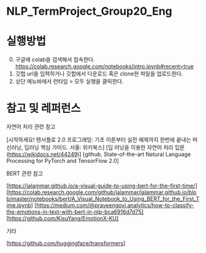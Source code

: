 # NLP_TermProject_Group20_Eng

# 실행방법
0) 구글에 colab을 검색해서 접속한다. https://colab.research.google.com/notebooks/intro.ipynb#recent=true
1) 깃헙 url을 입력하거나 깃헙에서 다운로드 혹은 clone한 파일을 업로드한다.
2) 상단 메뉴바에서 런타임 > 모두 실행을 클릭한다.


# 참고 및 레퍼런스

자연어 처리 관련 참고

[시작하세요! 텐서플로 2.0 프로그래밍: 기초 이론부터 실전 예제까지 한번에 끝내는 머신러닝, 딥러닝 핵심 가이드. 서울: 위키북스]
[딥 러닝을 이용한 자연어 처리 입문(https://wikidocs.net/44249)]
[github, State-of-the-art Natural Language Processing for PyTorch and TensorFlow 2.0] 

BERT 관련 참고

[https://jalammar.github.io/a-visual-guide-to-using-bert-for-the-first-time/] 
[https://colab.research.google.com/github/jalammar/jalammar.github.io/blob/master/notebooks/bert/A_Visual_Notebook_to_Using_BERT_for_the_First_Time.ipynb]
[https://medium.com/@praveengovi.analytics/how-to-classify-the-emotions-in-text-with-bert-in-nlp-bca6916d7d75]
[https://github.com/KisuYang/EmotionX-KU]

기타

[https://github.com/huggingface/transformers]
